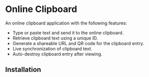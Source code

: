 # Online Clipboard

An online clipboard application with the following features:
- Type or paste text and send it to the online clipboard.
- Retrieve clipboard text using a unique ID.
- Generate a shareable URL and QR code for the clipboard entry.
- Live synchronization of clipboard text.
- Auto-destroy clipboard entry after viewing.

## Installation
